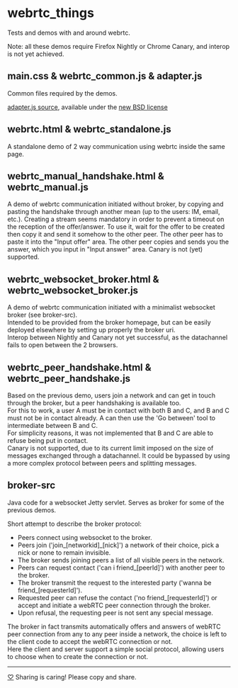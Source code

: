 webrtc_things
=============

Tests and demos with and around webrtc.

Note: all these demos require Firefox Nightly or Chrome Canary, and interop is not yet achieved.


main.css & webrtc_common.js & adapter.js
----------------------------------------

Common files required by the demos.

[adapter.js source](http://code.google.com/p/webrtc-samples/source/browse/trunk/apprtc/js/adapter.js), available under the [new BSD license](http://opensource.org/licenses/BSD-3-Clause)

webrtc.html & webrtc_standalone.js
----------------------------------

A standalone demo of 2 way communication using webrtc inside the same page.

webrtc_manual_handshake.html & webrtc_manual.js
-----------------------------------------------

A demo of webrtc communication initiated without broker, by copying and pasting the handshake through another mean (up to the users: IM, email, etc.). Creating a stream seems mandatory in order to prevent a timeout on the reception of the offer/answer.
To use it, wait for the offer to be created then copy it and send it somehow to the other peer. The other peer has to paste it into the "Input offer" area. The other peer copies and sends you the answer, which you input in "Input answer" area.
Canary is not (yet) supported.

webrtc_websocket_broker.html & webrtc_websocket_broker.js
---------------------------------------------------------

A demo of webrtc communication initiated with a minimalist websocket broker (see broker-src).  
Intended to be provided from the broker homepage, but can be easily deployed elsewhere by setting up properly the broker uri.  
Interop between Nightly and Canary not yet successful, as the datachannel fails to open between the 2 browsers.

webrtc_peer_handshake.html & webrtc_peer_handshake.js
-----------------------------------------------------

Based on the previous demo, users join a network and can get in touch through the broker, but a peer handshaking is available too.  
For this to work, a user A must be in contact with both B and C, and B and C must not be in contact already. A can then use the 'Go between' tool to intermediate between B and C.  
For simplicity reasons, it was not implemented that B and C are able to refuse being put in contact.  
Canary is not supported, due to its current limit imposed on the size of messages exchanged through a datachannel. It could be bypassed by using a more complex protocol between peers and splitting messages.


broker-src
----------

Java code for a websocket Jetty servlet. Serves as broker for some of the previous demos.



Short attempt to describe the broker protocol:
- Peers connect using websocket to the broker.
- Peers join ('join_[networkid]_[nick]') a network of their choice, pick a nick or none to remain invisible.
- The broker sends joining peers a list of all visible peers in the network.
- Peers can request contact ('can i friend_[peerId]') with another peer to the broker.
- The broker transmit the request to the interested party ('wanna be friend_[requesterId]').
- Requested peer can refuse the contact ('no friend_[requesterId]') or accept and initiate a webRTC peer connection through the broker.
- Upon refusal, the requesting peer is not sent any special message.

The broker in fact transmits automatically offers and answers of webRTC peer connection from any to any peer inside a network, the choice is left to the client code to accept the webRTC connection or not.  
Here the client and server support a simple social protocol, allowing users to choose when to create the connection or not.

***
[♡](http://copyheart.org/) Sharing is caring! Please copy and share.
